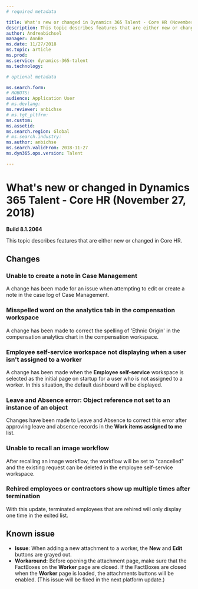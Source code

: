 ```yaml
---
# required metadata

title: What's new or changed in Dynamics 365 Talent - Core HR (November 27, 2018)
description: This topic describes features that are either new or changed in Microsoft Dynamics 365 Talent - Core HR.
author: Andreabichsel
manager: AnnBe
ms.date: 11/27/2018
ms.topic: article
ms.prod: 
ms.service: dynamics-365-talent
ms.technology: 

# optional metadata

ms.search.form: 
# ROBOTS: 
audience: Application User
# ms.devlang: 
ms.reviewer: anbichse
# ms.tgt_pltfrm: 
ms.custom: 
ms.assetid: 
ms.search.region: Global
# ms.search.industry: 
ms.author: anbichse
ms.search.validFrom: 2018-11-27
ms.dyn365.ops.version: Talent

---
```

# What's new or changed in Dynamics 365 Talent - Core HR (November 27, 2018)

**Build 8.1.2064**

This topic describes features that are either new or changed in Core HR.


## Changes

### Unable to create a note in Case Management

A change has been made for an issue when attempting to edit or create a note in the case log of Case Management.

### Misspelled word on the analytics tab in the compensation workspace 

A change has been made to correct the spelling of 'Ethnic Origin' in the compensation analytics chart in the compensation workspace.

### Employee self-service workspace not displaying when a user isn't assigned to a worker 

A change has been made when the **Employee self-service** workspace is selected as the initial page on startup for a user who is not assigned to a worker. In this situation, the default dashboard will be displayed.

### Leave and Absence error: Object reference not set to an instance of an object

Changes have been made to Leave and Absence to correct this error after approving leave and absence records in the **Work items assigned to me** list.

### Unable to recall an image workflow

After recalling an image workflow, the workflow will be set to "cancelled" and the existing request can be deleted in the employee self-service workspace.

### Rehired employees or contractors show up multiple times after termination 

With this update, terminated employees that are rehired will only display one time in the exited list. 

## Known issue

- **Issue**: When adding a new attachment to a worker, the **New** and **Edit** buttons are grayed out. 
- **Workaround:** Before opening the attachment page, make sure that the FactBoxes on the **Worker** page are closed. If the FactBoxes are closed when the **Worker** page is loaded, the attachments buttons will be enabled. (This issue will be fixed in the next platform update.)
